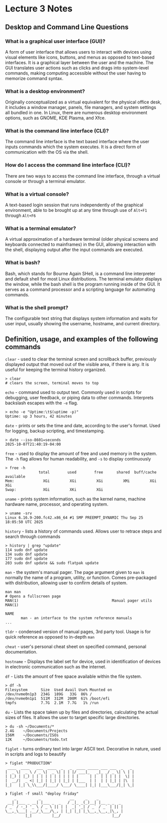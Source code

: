 # Lecture 3 Notes

## Desktop and Command Line Questions

### What is a graphical user interface (GUI)?

A form of user interface that allows users to interact with devices using visual elements like icons, buttons, and menus as opposed to text-based interfaces. It is a graphical layer between the user and the machine. The GUI translates user actions such as clicks and drags into system-level commands, making computing accessible without the user having to memorize command syntax.  

### What is a desktop environment?

Originally conceptualized as a virtual equivalent for the physical office desk, it includes a window manager, panels, file managers, and system settings all bundled in one. In Linux, there are numerous desktop environment options, such as GNOME, KDE Plasma, and Xfce.

### What is the command line interface (CLI)?

The command line interface is the text based interface where the user inputs commands which the system executes. It is a direct form of communication with the OS via the shell.

### How do I access the command line interface (CLI)?

There are two ways to access the command line interface, through a virtual console or through a terminal emulator. 

### What is a virtual console?

A text-based login session that runs independently of the graphical environment, able to be brought up at any time through use of `Alt+F1` through `Alt+F6`

### What is a terminal emulator?

A virtual approximation of a hardware terminal (older physical screens and keyboards connected to mainframes) in the GUI, allowing interaction with the shell, displaying output after the input commands are executed.

### What is bash?

Bash, which stands for Bourne Again SHell, is a command line interpreter and default shell for most Linux distributions. The terminal emulator displays the window, while the bash shell is the program running inside of the GUI. It serves as a command processor and a scripting language for automating commands. 

### What is the shell prompt?

The configurable text string that displays system information and waits for user input, usually showing the username, hostname, and current directory.  

## Definition, usage, and examples of the following commands  

`clear` - used to clear the terminal screen and scrollback buffer, previously displayed output that moved out of the visible area, if there is any. It is useful for keeping the terminal history organized.


```
> clear
# clears the screen, terminal moves to top
```

`echo` - command used to output text. Commonly used in scripts for debugging, user feedback, or piping data to other commands. Interprets backslash escapes with the `-e` flag.

```
> echo -e "Uptime:\t$(uptime -p)"
Uptime:	up 3 hours, 42 minutes
```

`date` - prints or sets the time and date, according to the user's format. Used for logging, backup scripting, and timestamping. 

```
> date --iso-8601=seconds
2025-10-07T21:40:19-04:00
```

`free` - used to display the amount of free and used memory in the system. The `-h` flag allows for human readability, and `-s` to display continuously
```
> free -h
               total        used        free      shared  buff/cache   available
Mem:             XGi         XGi         XGi         XMi         XGi         XGi
Swap:            XGi         XKi         XGi
```

`uname` - prints system information, such as the kernel name, machine hardware name, processor, and operating system. 

```
> uname -srv
Linux 6.16.9-200.fc42.x86_64 #1 SMP PREEMPT_DYNAMIC Thu Sep 25 18:05:50 UTC 2025
```

`history` - lists a history of commands used. Allows user to retrace steps and search through commands  
```
> history | grep "update"
114 sudo dnf update
134 sudo dnf update
177 sudo dnf update
203 sudo dnf update && sudo flatpak update
```
`man` - the system's manual pager. The page argument given to `man` is normally the name of a program, utility, or function. Comes pre-packaged with distribution, allowing user to confirm details of system. 

```
man man
# Opens a fullscreen page
MAN(1)                                          Manual pager utils                                          MAN(1)

NAME
       man - an interface to the system reference manuals
...
```

`tldr` - condensed version of manual pages, 3rd party tool. Usage is for quick reference as opposed to in-depth `man` 

`cheat` - user's personal cheat sheet on specified command, personal documentation. 

`hostname` - Displays the label set for device, used in identification of devices in electronic communication such as the internet.  

`df` - Lists the amount of free space available within the file system. 
```
> df -h
Filesystem      Size  Used Avail Use% Mounted on
/dev/nvme0n1p3  234G  189G   33G  86% /
/dev/nvme0n1p1  511M  312M  200M  61% /boot/efi
tmpfs           7.7G  2.1M  7.7G   1% /run
```

`du` - Lists the space taken up by files and directories, calculating the actual sizes of files. It allows the user to target specific large directories. 

```
> du -sh ~/Documents/*
2.4G    ~/Documents/Projects
156M    ~/Documents/ISOs
12K     ~/Documents/todo.txt
```

`figlet` - turns ordinary text into larger ASCII text. Decorative in nature, used in scripts and logs to beautify 
```
> figlet "PRODUCTION"
 ____  ____   ___  ____  _   _  ____ _____ ___ ___  _   _ 
|  _ \|  _ \ / _ \|  _ \| | | |/ ___|_   _|_ _/ _ \| \ | |
| |_) | |_) | | | | | | | | | | |     | |  | | | | |  \| |
|  __/|  _ <| |_| | |_| | |_| | |___  | |  | | |_| | |\  |
|_|   |_| \_\\___/|____/ \___/ \____| |_| |___\___/|_| \_|

❯ figlet -f small "deploy friday"
    _          _             __     _    _
 __| |___ _ __| |___ _  _   / _|_ _(_)__| |__ _ _  _
/ _` / -_) '_ \ / _ \ || | |  _| '_| / _` / _` | || |
\__,_\___| .__/_\___/\_, | |_| |_| |_\__,_\__,_|\_, |
         |_|         |__/                       |__/
```
